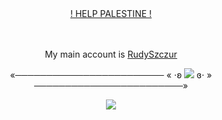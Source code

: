 <div align="center">

ㅤㅤㅤㅤ<p>  [! HELP PALESTINE !](https://arab.org/click-to-help/palestine/) <p/>
</div>
<div align="center">

ㅤㅤㅤㅤ<p> My main account is [RudySzczur](https://github.com/RudySzczur) <p/>
</div>
<p align="center">
«──────────────────────── « ⋅ʚ <img src="https://pixelsafari.neocities.org/favicon/nature/plant/flower/pink18.gif"> ɞ⋅ » ────────────────────────»
</p>

<p align="center">
<img src="https://media.discordapp.net/attachments/872217789589504031/1226215348169347102/Screenshot_20240323_183913_Instagram.jpg?ex=6623f508&is=66118008&hm=0f494957df4ba3db75f2f00c7cc66194a8e1ae0a74bcd80ce4e4e6da5d64a7d6&=&format=webp&width=771&height=489"/>
</p>
